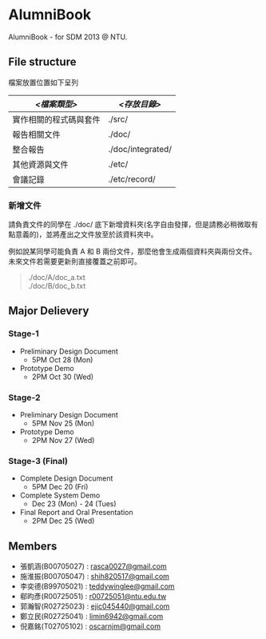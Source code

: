 AlumniBook
==========

AlumniBook - for SDM 2013 @ NTU.

## File structure

檔案放置位置如下呈列

| *<檔案類型>* | *<存放目錄>* | 
| ------------ | ------------- | 
| 實作相關的程式碼與套件 | ./src/  | 
| 報告相關文件 | ./doc/ |
| 整合報告 | ./doc/integrated/ |
| 其他資源與文件 | ./etc/ |
| 會議記錄 | ./etc/record/ |

### 新增文件

請負責文件的同學在 ./doc/ 底下新增資料夾(名字自由發揮，但是請務必稍微取有點意義的)，並將產出之文件放至於該資料夾中。

例如說某同學可能負責 A 和 B 兩份文件，那麼他會生成兩個資料夾與兩份文件。未來文件若需要更新則直接覆蓋之前即可。

> ./doc/A/doc_a.txt  
> ./doc/B/doc_b.txt  

## Major Delievery

### Stage-1 

  * Preliminary Design Document
    - 5PM Oct 28 (Mon)  
  * Prototype Demo
    - 2PM Oct 30 (Wed)

### Stage-2

  * Preliminary Design Document
    - 5PM Nov 25 (Mon)  
  * Prototype Demo
    - 2PM Nov 27 (Wed)

### Stage-3 (Final)

  * Complete Design Document
    - 5PM Dec 20 (Fri)  
  * Complete System Demo
    - Dec 23 (Mon) - 24 (Tues)  
  * Final Report and Oral Presentation
    - 2PM Dec 25 (Wed) 

## Members

  * 張凱涵(B00705027) : rasca0027@gmail.com
  * 施淮振(B00705047) : shih820517@gmail.com
  * 李奕德(B99705021) : teddywinglee@gmail.com
  * 郗昀彥(R00725051) : r00725051@ntu.edu.tw
  * 郭瀚智(R02725023) : ejic045440@gmail.com
  * 鄭立民(R02725041) : limin6942@gmail.com
  * 倪嘉銘(T02705102) : oscarnjm@gmail.com
